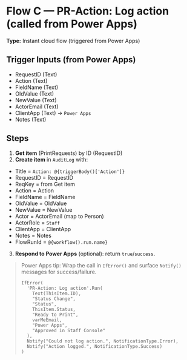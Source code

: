 # Flow C — PR-Action: Log action (called from Power Apps)

**Type:** Instant cloud flow (triggered from Power Apps)

## Trigger Inputs (from Power Apps)
- RequestID (Text)
- Action (Text)
- FieldName (Text)
- OldValue (Text)
- NewValue (Text)
- ActorEmail (Text)
- ClientApp (Text) → `Power Apps`
- Notes (Text)

## Steps
1) **Get item** (PrintRequests) by ID (RequestID)
2) **Create item** in `AuditLog` with:
- Title = `Action: @{triggerBody()['Action']}`
- RequestID = RequestID
- ReqKey = from Get item
- Action = Action
- FieldName = FieldName
- OldValue = OldValue
- NewValue = NewValue
- Actor = ActorEmail (map to Person)
- ActorRole = `Staff`
- ClientApp = ClientApp
- Notes = Notes
- FlowRunId = `@{workflow().run.name}`
3) **Respond to Power Apps** (optional): return `true`/`success`.

> Power Apps tip: Wrap the call in `IfError()` and surface `Notify()` messages for success/failure.
> ```powerfx
> IfError(
>   'PR-Action: Log action'.Run(
>     Text(ThisItem.ID),
>     "Status Change",
>     "Status",
>     ThisItem.Status,
>     "Ready to Print",
>     varMeEmail,
>     "Power Apps",
>     "Approved in Staff Console"
>   ),
>   Notify("Could not log action.", NotificationType.Error),
>   Notify("Action logged.", NotificationType.Success)
> )
> ```
